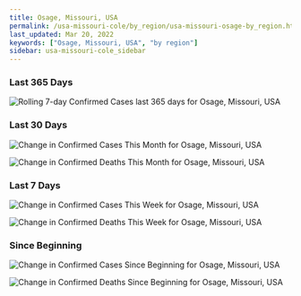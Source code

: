 ```yaml
---
title: Osage, Missouri, USA
permalink: /usa-missouri-cole/by_region/usa-missouri-osage-by_region.html
last_updated: Mar 20, 2022
keywords: ["Osage, Missouri, USA", "by region"]
sidebar: usa-missouri-cole_sidebar
---
```


<h3>Last 365 Days</h3>

![Rolling 7-day Confirmed Cases last 365 days for Osage, Missouri, USA](/covid_tracker/images/graphs/usa-missouri-osage-weekly_totals_graph.png)

<h3>Last 30 Days</h3>

![Change in Confirmed Cases This Month for Osage, Missouri, USA](/covid_tracker/images/graphs/usa-missouri-osage-delta_confirmed-30_days_graph.png)

![Change in Confirmed Deaths This Month for Osage, Missouri, USA](/covid_tracker/images/graphs/usa-missouri-osage-delta_deaths-30_days_graph.png)

<h3>Last 7 Days</h3>

![Change in Confirmed Cases This Week for Osage, Missouri, USA](/covid_tracker/images/graphs/usa-missouri-osage-delta_confirmed-7_days_graph.png)

![Change in Confirmed Deaths This Week for Osage, Missouri, USA](/covid_tracker/images/graphs/usa-missouri-osage-delta_deaths-7_days_graph.png)

<h3>Since Beginning</h3>

![Change in Confirmed Cases Since Beginning for Osage, Missouri, USA](/covid_tracker/images/graphs/usa-missouri-osage-delta_confirmed-since_beginning_graph.png)

![Change in Confirmed Deaths Since Beginning for Osage, Missouri, USA](/covid_tracker/images/graphs/usa-missouri-osage-delta_deaths-since_beginning_graph.png)
